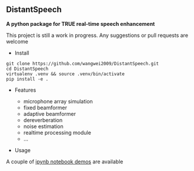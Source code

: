 ## DistantSpeech

**A python package for TRUE real-time speech enhancement**

This project is still a work in progress. Any suggestions or pull requests are welcome

- Install

```
git clone https://github.com/wangwei2009/DistantSpeech.git
cd DistantSpeech
virtualenv .venv && source .venv/bin/activate
pip install -e .
```

- Features
  - microphone array simulation
  - fixed beamformer
  - adaptive beamformer
  - dereverberation
  - noise estimation
  - realtime processing module
  - ...

- Usage

A couple of  [ipynb notebook demos](https://github.com/wangwei2009/DistantSpeech/tree/main/example) are available



  
